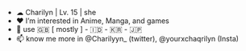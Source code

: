 - ☁ Charilyn | Lv. 15 | she
- ❤ I’m interested in Anime, Manga, and games
- 🍫 use 🇬🇧 [ mostly ] - 🇮🇩 - 🇰🇷 - 🇯🇵
- 📫 know me more in @Charilyyn_ (twitter), @yourxchaqrilyn (Insta)


